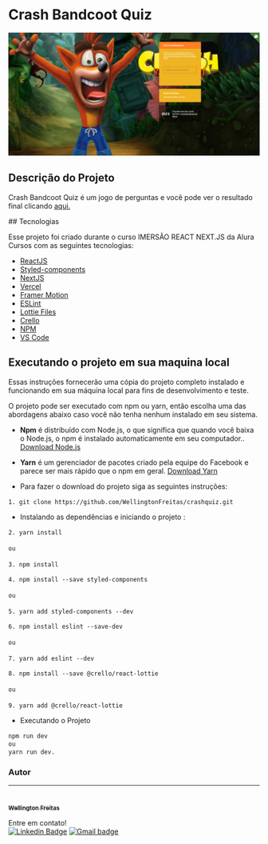 # Crash Bandcoot Quiz

![Cover Crash Bandcoot cover](https://github.com/WellingtonFreitas/crashquiz/blob/main/src/images/cover.PNG?raw=true)

## Descrição do Projeto
<p>
Crash Bandcoot Quiz é um jogo de perguntas e você pode ver o resultado final clicando <a href="https://crashquiz.wellingtonfreitas.vercel.app/">aqui.<a/>
 </p>
## Tecnologias

Esse projeto foi criado durante o curso  IMERSÃO REACT NEXT.JS da Alura Cursos com as seguintes tecnologias:

-  [ReactJS](https://reactjs.org/)
-  [Styled-components](https://www.styled-components.com/)
-  [NextJS](https://nextjs.org/)
- [Vercel](https://vercel.com/)
- [Framer Motion](https://www.framer.com/motion/)
- [ESLint](https://eslint.org/)
- [Lottie Files](https://lottiefiles.com/)
- [Crello](https://crello.github.io/react-lottie/)
- [NPM](https://www.npmjs.com/)
- [VS Code](https://code.visualstudio.com/)

  
## Executando o projeto em sua maquina local

  
Essas instruções fornecerão uma cópia do projeto completo instalado e funcionando em sua máquina local para fins de desenvolvimento e teste.

O projeto pode ser executado com npm ou yarn, então escolha uma das abordagens abaixo caso você não tenha nenhum instalado em seu sistema.

* **Npm** é distribuído com Node.js, o que significa que quando você baixa o Node.js, o npm é instalado automaticamente em seu computador.. [Download Node.js](https://nodejs.org/en/download/)

* **Yarn** é um gerenciador de pacotes criado pela equipe do Facebook e parece ser mais rápido que o npm em geral.  [Download Yarn](https://yarnpkg.com/en/docs/install)


* Para fazer o download do projeto siga as seguintes instruções:

```
1. git clone https://github.com/WellingtonFreitas/crashquiz.git
```

* Instalando as dependências e iniciando o projeto :

```
2. yarn install

ou

3. npm install
```
```
4. npm install --save styled-components

ou 

5. yarn add styled-components --dev
```
```
6. npm install eslint --save-dev

ou

7. yarn add eslint --dev
```

```
8. npm install --save @crello/react-lottie

ou

9. yarn add @crello/react-lottie
```

* Executando o Projeto
```
npm run dev
ou
yarn run dev.
```
### Autor
---

<a href="https://blog.rocketseat.com.br/author/thiago/">
 <img style="border-radius: 100%;" src=https://avatars.githubusercontent.com/u/72938207?s=400&u=9c4637de193798aec28c20978e83b0ff7f8b4f28&v=4" width="100px;" alt=""/>
 <br />
 <sub><b>Wellington Freitas</b></sub></a> <a> 


Entre em contato!
</br>
[![Linkedin Badge](https://img.shields.io/badge/-WellingtonFreitas-blue?style=flat-square&logo=Linkedin&logoColor=white&link=https://www.linkedin.com/in/isadora-rodrigues-stangarlin-48402b141/)](https://www.linkedin.com/in/wellington-freitas-43624283/) [![Gmail badge](https://img.shields.io/badge/-wellington.m.de.freitas-red?style=flat-square&logo=Gmail&logoColor=white&link=mailto:wellington.m.de.freitas@gmail.com)](mailto:wellington.m.de.freitas@gmail.com)

